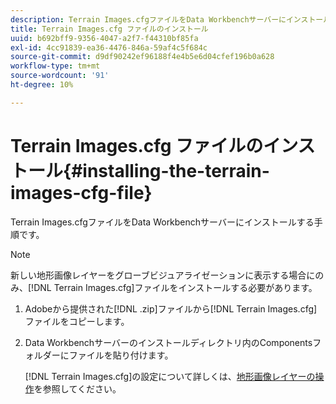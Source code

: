 ```yaml
---
description: Terrain Images.cfgファイルをData Workbenchサーバーにインストールする手順です。
title: Terrain Images.cfg ファイルのインストール
uuid: b692bff9-9356-4047-a2f7-f44310bf85fa
exl-id: 4cc91839-ea36-4476-846a-59af4c5f684c
source-git-commit: d9df90242ef96188f4e4b5e6d04cfef196b0a628
workflow-type: tm+mt
source-wordcount: '91'
ht-degree: 10%

---
```


# Terrain Images.cfg ファイルのインストール{#installing-the-terrain-images-cfg-file}

Terrain Images.cfgファイルをData Workbenchサーバーにインストールする手順です。

>[!NOTE]
>
>新しい地形画像レイヤーをグローブビジュアライゼーションに表示する場合にのみ、[!DNL Terrain Images.cfg]ファイルをインストールする必要があります。

1. Adobeから提供された[!DNL .zip]ファイルから[!DNL Terrain Images.cfg]ファイルをコピーします。
1. Data Workbenchサーバーのインストールディレクトリ内のComponentsフォルダーにファイルを貼り付けます。

   [!DNL Terrain Images.cfg]の設定について詳しくは、[地形画像レイヤーの操作](../../../home/c-geo-oview/c-wk-img-lyrs/c-trn-img-lyrs/c-trn-img-lyrs.md#concept-8a0a16013e824ac29f35a0349b5d8ccf)を参照してください。
